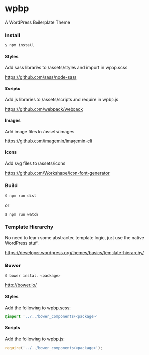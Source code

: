 # wpbp
A WordPress Boilerplate Theme

### Install

```bash
$ npm install
```

#### Styles

Add sass libraries to /assets/styles and import in wpbp.scss

https://github.com/sass/node-sass

#### Scripts

Add js libraries to /assets/scripts and require in wpbp.js

https://github.com/webpack/webpack

#### Images

Add image files to /assets/images

https://github.com/imagemin/imagemin-cli

#### Icons

Add svg files to /assets/icons

https://github.com/Workshape/icon-font-generator

### Build

```bash
$ npm run dist
```

or

```bash
$ npm run watch
```

### Template Hierarchy

No need to learn some abstracted template logic, just use the native WordPress stuff.

https://developer.wordpress.org/themes/basics/template-hierarchy/

### Bower

```bash
$ bower install <package>
```

http://bower.io/

#### Styles

Add the following to wpbp.scss:

```scss
@import '../../bower_components/<package>'
```

#### Scripts

Add the following to wpbp.js:

```js
require('../../bower_components/<package>');
```

